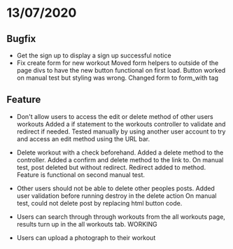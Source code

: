 # 13/07/2020

## Bugfix
  * Get the sign up to display a sign up successful notice 
  * Fix create form for new workout
      Moved form helpers to outside of the page divs to have the new button functional on first load.
      Button worked on manual test but styling was wrong.
      Changed form to form_with tag

## Feature
  * Don't allow users to access the edit or delete method of other users workouts
      Added a if statement to the workouts controller to validate and redirect if needed.
      Tested manually by using another user account to try and access an edit method using the URL bar.

  * Delete workout with a check beforehand. 
    Added a delete method to the controller. Added a confirm and delete method to the link to.
    On manual test, post deleted but without redirect. Redirect added to method.
    Feature is functional on second manual test. 

  * Other users should not be able to delete other peoples posts. 
    Added user validation before running destroy in the delete action
    On manual test, could not delete post by replacing html button code.

  * Users can search through through workouts from the all workouts page, results turn up in the all workouts tab.
      WORKING

  * Users can upload a photograph to their workout


  